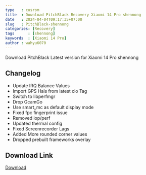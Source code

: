 ```yaml
---
type   : cusrom
title  : Download PitchBlack Recovery Xiaomi 14 Pro shennong
date   : 2024-04-04T09:17:35+07:00
slug   : PitchBlack-shennong
categories: [Recovery]
tags      : [shennong]
keywords  : [Xiaomi 14 Pro]
author : wahyu6070
---
```


Download PitchBlack Latest version for Xiaomi 14 Pro shennong

## Changelog
- Update IRQ Balance Values
- Import GPS Hals from latest clo Tag
- Switch to libperfmgr
- Drop GcamGo
- Use smart_mc as default display mode
- Fixed fpc fingerprint issue
- Removed iop/perf
- Updated thermal config
- Fixed Screenrecorder Lags
- Added More rounded corner values
- Dropped prebuilt frameworks overlay


## Download Link
[Download](https://www.pling.com/p/1928059/)
